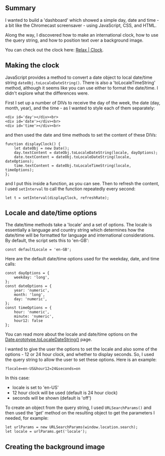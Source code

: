 ## Summary

I wanted to build a 'dashboard' which showed a simple day, date and time - a bit like the Chromecast screensaver - using JavaScript, CSS, and HTML.

Along the way, I discovered how to make an international clock, how to use the query string, and how to position text over a background image.

You can check out the clock here: [Relax | Clock](dfrancocci.dx.am/clock.html).

## Making the clock

JavaScript provides a method to convert a date object to local date/time string `dateObj.toLocaleDateString()`. There is also a 'toLocaleTimeString' method, although it seems like you can use either to format the date/time. I didn't explore what the differences were.

First I set up a number of DIVs to receive the day of the week, the date (day, month, year), and the time - as I wanted to style each of them separately:

    <div id='day'></div><br>
    <div id='date'></div><br>
    <div id='time'></div><br>
    
and then used the date and time methods to set the content of these DIVs:

    function displayClock() {
        let dateObj = new Date();
        day.textContent = dateObj.toLocaleDateString(locale, dayOptions);
        date.textContent = dateObj.toLocaleDateString(locale, dateOptions);
        time.textContent = dateObj.toLocaleTimeString(locale, timeOptions);
    };
    
and I put this inside a function, as you can see. Then to refresh the content, I used `setInterval` to call the function repeatedly every second:

    let t = setInterval(displayClock, refreshRate);
    
## Locale and date/time options

The date/time methods take a 'locale' and a set of options. The locale is essentially a language and country string which determines how the date/time will be formatted for language and international considerations. By default, the script sets this to 'en-GB':

    const defaultLocale = 'en-GB';
    
Here are the default date/time options used for the weekday, date, and time calls:

    const dayOptions = { 
        weekday: 'long',
    };
    const dateOptions = {  
        year: 'numeric', 
        month: 'long', 
        day: 'numeric', 
    };
    const timeOptions = {  
        hour: 'numeric', 
        minute: 'numeric',
        hour12: false
    };

You can read more about the locale and date/time options on the [Date.prototype.toLocaleDateString()](https://developer.mozilla.org/en-US/docs/Web/JavaScript/Reference/Global_Objects/Date/toLocaleDateString) page. 

I wanted to give the user the options to set the locale and also some of the options - 12 or 24 hour clock, and whether to display seconds. So, I used the query string to allow the user to set these options. Here is an example:

    ?locale=en-US&hour12=24&seconds=on
    
In this case:
- locale is set to 'en-US'
- 12 hour clock will be used (default is 24 hour clock)
- seconds will be shown (default is 'off')

To create an object from the query string, I used `URLSearchParams()` and then used the 'get' method on the resulting object to get the parameters I needed, for example:

    let urlParams = new URLSearchParams(window.location.search);
    let locale = urlParams.get('locale');
    
## Creating the background image

